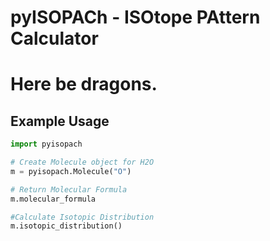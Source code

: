 # pyISOPACh - ISOtope PAttern Calculator

# Here be dragons.

## Example Usage

```python
import pyisopach

# Create Molecule object for H2O
m = pyisopach.Molecule("O")

# Return Molecular Formula
m.molecular_formula

#Calculate Isotopic Distribution
m.isotopic_distribution()
```
